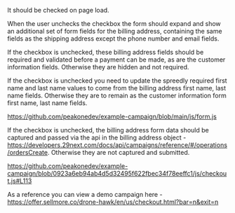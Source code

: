 It should be checked on page load.

When the user unchecks the checkbox the form should expand and show an additional set of form fields for the billing address, containing the same fields as the shipping address except the phone number and email fields.

If the checkbox is unchecked, these billing address fields should be required and validated before a payment can be made, as are the customer information fields. Otherwise they are hidden and not required.

If the checkbox is unchecked you need to update the spreedly required first name and last name values to come from the billing address first name, last name fields. Otherwise they are to remain as the customer information form first name, last name fields.

https://github.com/peakonedev/example-campaign/blob/main/js/form.js

If the checkbox is unchecked, the billing address form data should be captured and passed via the api in the billing address object - https://developers.29next.com/docs/api/campaigns/reference/#/operations/ordersCreate. Otherwise they are not captured and submitted.

https://github.com/peakonedev/example-campaign/blob/0923a6eb94ab4d5d32495f622fbec34f78eeffc1/js/checkout.js#L113

As a reference you can view a demo campaign here - https://offer.sellmore.co/drone-hawk/en/us/checkout.html?bar=n&exit=n
